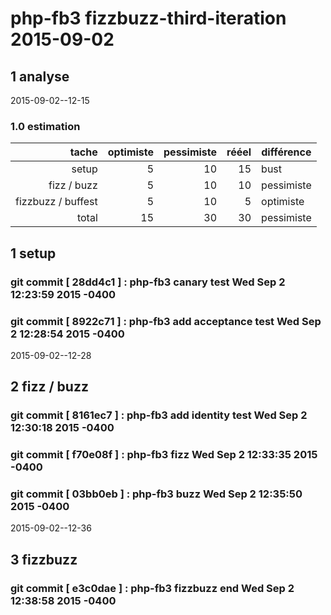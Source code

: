 # php-fb3 fizzbuzz-third-iteration 2015-09-02

## 1 analyse
 2015-09-02--12-15

### 1.0 estimation

  tache              | optimiste | pessimiste | rééel | différence
  ------------------:|----------:|-----------:|------:|----------
  setup              | 5         |  10        | 15      | bust
  fizz / buzz        | 5         |  10          | 10      | pessimiste
  fizzbuzz / buffest | 5         |   10         | 5      | optimiste
  total              | 15        |   30         | 30      | pessimiste


<!-- ########### push lines ######### -->

## 1 setup  
### git commit [ 28dd4c1 ] :  php-fb3 canary test  Wed Sep 2 12:23:59 2015 -0400
### git commit [ 8922c71 ] :  php-fb3 add acceptance test  Wed Sep 2 12:28:54 2015 -0400

 2015-09-02--12-28
## 2 fizz / buzz
### git commit [ 8161ec7 ] :  php-fb3 add identity test  Wed Sep 2 12:30:18 2015 -0400
### git commit [ f70e08f ] :  php-fb3 fizz  Wed Sep 2 12:33:35 2015 -0400
### git commit [ 03bb0eb ] :  php-fb3 buzz  Wed Sep 2 12:35:50 2015 -0400

 2015-09-02--12-36
## 3 fizzbuzz 
### git commit [ e3c0dae ] :  php-fb3 fizzbuzz end  Wed Sep 2 12:38:58 2015 -0400

